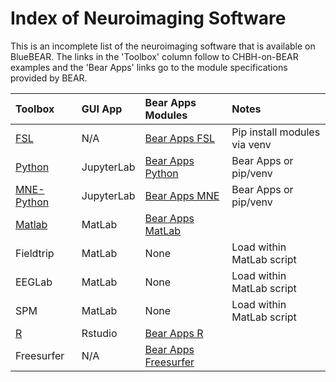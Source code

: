 # Index of Neuroimaging Software

This is an incomplete list of the neuroimaging software that is available on BlueBEAR. The links in the 'Toolbox' column follow to CHBH-on-BEAR examples and the 'Bear Apps' links go to the module specifications provided by BEAR.

| Toolbox                      |      GUI App          |  Bear Apps Modules                                                     | Notes                         |
|:-----------------------------|:----------------------|:-----------------------------------------------------------------------|:------------------------------|
| [FSL](fsl/fsl.md)            | N/A                   | [Bear Apps FSL](https://bear-apps.bham.ac.uk/applications/FSL/)        | Pip install modules via venv  |
| [Python](python/mne.md)         | JupyterLab            | [Bear Apps Python](https://bear-apps.bham.ac.uk/applications/Python/)  | Bear Apps or pip/venv         |
| [MNE-Python](python/mne.md)     | JupyterLab            | [Bear Apps MNE](https://bear-apps.bham.ac.uk/applications/MNE-Python/) | Bear Apps or pip/venv         |
| [Matlab](matlab/matlab.md)   | MatLab                | [Bear Apps MatLab](https://bear-apps.bham.ac.uk/applications/MATLAB/)  |                               |
| Fieldtrip                    | MatLab                | None                                                                   | Load within MatLab script     |
| EEGLab                       | MatLab                | None                                                                   | Load within MatLab script     |
| SPM                          | MatLab                | None                                                                   | Load within MatLab script     |
| [R](R/R.md)                  | Rstudio               | [Bear Apps R](https://bear-apps.bham.ac.uk/applications/R/)            |                               |
| Freesurfer                   | N/A                   | [Bear Apps Freesurfer](https://bear-apps.bham.ac.uk/applications/FreeSurfer/)   |     |
